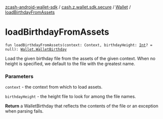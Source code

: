 [zcash-android-wallet-sdk](../../index.md) / [cash.z.wallet.sdk.secure](../index.md) / [Wallet](index.md) / [loadBirthdayFromAssets](./load-birthday-from-assets.md)

# loadBirthdayFromAssets

`fun loadBirthdayFromAssets(context: Context, birthdayHeight: `[`Int`](https://kotlinlang.org/api/latest/jvm/stdlib/kotlin/-int/index.html)`? = null): `[`Wallet.WalletBirthday`](-wallet-birthday/index.md)

Load the given birthday file from the assets of the given context. When no height is specified, we default to
the file with the greatest name.

### Parameters

`context` - the context from which to load assets.

`birthdayHeight` - the height file to look for among the file names.

**Return**
a WalletBirthday that reflects the contents of the file or an exception when parsing fails.

